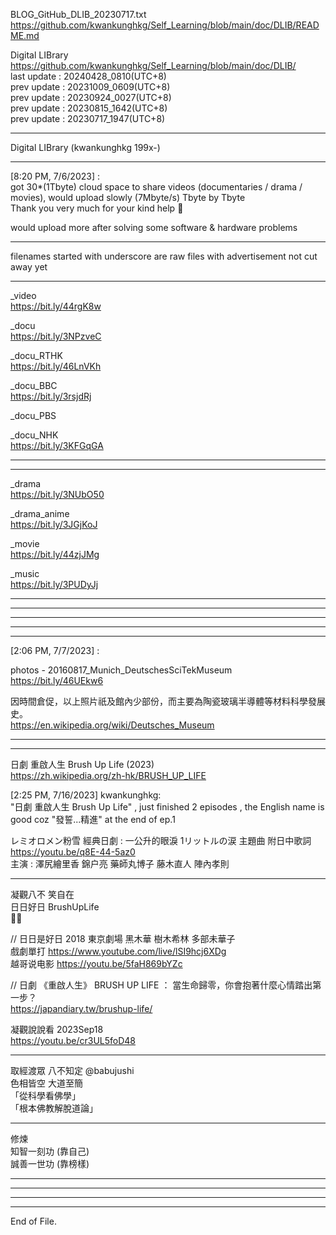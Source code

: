   
BLOG_GitHub_DLIB_20230717.txt  
  https://github.com/kwankunghkg/Self_Learning/blob/main/doc/DLIB/README.md  
  
  
Digital LIBrary  
  https://github.com/kwankunghkg/Self_Learning/blob/main/doc/DLIB/    
last update : 20240428_0810(UTC+8)  
prev update : 20231009_0609(UTC+8)  
prev update : 20230924_0027(UTC+8)  
prev update : 20230815_1642(UTC+8)  
prev update : 20230717_1947(UTC+8)  
  
--------------------------------------------------  
  
Digital LIBrary (kwankunghkg 199x-)  
  
--------------------------------------------------  
  
[8:20 PM, 7/6/2023] :  
got 30*(1Tbyte) cloud space to share videos (documentaries / drama / movies), would upload slowly (7Mbyte/s) Tbyte by Tbyte  
Thank you very much for your kind help 🙏  
  
would upload more after solving some software & hardware problems  
  
----  
  
filenames started with underscore are raw files with advertisement not cut away yet  
  
  
----  
  
_video  
  https://bit.ly/44rgK8w  
  
  
_docu  
  https://bit.ly/3NPzveC  
  
  
_docu_RTHK  
  https://bit.ly/46LnVKh  
  
  
_docu_BBC  
  https://bit.ly/3rsjdRj  
  
  
_docu_PBS  
  
  
_docu_NHK  
  https://bit.ly/3KFGqGA  
  
----  
  
  
  
----  
  
_drama  
  https://bit.ly/3NUbO50  
  
_drama_anime  
  https://bit.ly/3JGjKoJ  
  
  
  
_movie  
  https://bit.ly/44zjJMg  
 
  
_music  
  https://bit.ly/3PUDyJj  
  
  
----  
  
  
----  
  
  
----  
  
  
----  
  
  
  
--------------------------------------------------  
  
[2:06 PM, 7/7/2023] :   
  
photos - 20160817_Munich_DeutschesSciTekMuseum  
  https://bit.ly/46UEkw6  
  
因時間倉促，以上照片祇及館內少部份，而主要為陶瓷玻璃半導體等材料科學發展史。  
  https://en.wikipedia.org/wiki/Deutsches_Museum  
  
  
  
  
  
  
  
----  
  
  
  
----  
  
日劇 重啟人生 Brush Up Life (2023)  
  https://zh.wikipedia.org/zh-hk/BRUSH_UP_LIFE  
  
[2:25 PM, 7/16/2023] kwankunghkg:  
"日劇 重啟人生 Brush Up Life" , just finished 2 episodes , the English name is good coz "發誓...精進" at the end of ep.1  
  
レミオロメン粉雪 經典日劇 : 一公升的眼淚 1リットルの涙 主題曲 附日中歌詞  
  https://youtu.be/q8E-44-5az0  
主演 : 澤尻繪里香 錦户亮 藥師丸博子 藤木直人 陣內孝則  
  
----  
  
​凝觀八不 笑自在   
日日好日 BrushUpLife  
🙏🙏  
  
// 日日是好日 2018 東京劇場 黑木華 樹木希林 多部未華子   
戲劇單打 https://www.youtube.com/live/lSI9hcj6XDg   
越哥说电影 https://youtu.be/5faH869bYZc  
  
// 日劇 《重啟人生》 BRUSH UP LIFE ： 當生命歸零，你會抱著什麼心情踏出第一步？   
  https://japandiary.tw/brushup-life/  
  
凝觀說說看 2023Sep18   
  https://youtu.be/cr3UL5foD48    
  
  
----  
  
取經渡眾 八不知定   @babujushi  
色相皆空 大道至簡  
「從科學看佛學」  
「根本佛教解脫道論」  
  
  
  
----  
  
修煉  
知智一刻功 (靠自己)  
誠善一世功 (靠榜樣)  

  
  
----  
  
  
  
----  
  
  
  
----  
  
  
  
----  
End of File.  
